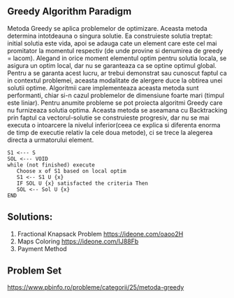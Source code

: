 ## Greedy Algorithm Paradigm

Metoda Greedy se aplica problemelor de optimizare. Aceasta
metoda determina intotdeauna o singura solutie. Ea construieste
solutia treptat: initial solutia este vida, apoi se
adauga cate un element care este cel mai promitator
la momentul respectiv (de unde provine si denumirea de greedy = lacom).
Alegand in orice moment elementul optim pentru solutia locala, se asigura
un optim local, dar nu se garanteaza ca se optine optimul global. Pentru
a se garanta acest lucru, ar trebui demonstrat sau cunoscut faptul ca
in contextul problemei, aceasta modalitate de alergere duce
la obtirea unei solutii optime. Algoritmii care implementeaza aceasta
metoda sunt performanti, chiar si-n cazul problemelor
de dimensiune foarte mari (timpul este liniar). Pentru anumite probleme
se pot proiecta algoritmi Greedy care nu furnizeaza solutia optima.
Aceasta metoda se aseamana cu Backtracking prin faptul ca vectorul-solutie se
construieste progresiv, dar nu se mai executa o intoarcere la nivelul inferior(ceea ce
explica si diferenta enorma de timp de executie relativ la cele doua metode), ci se
trece la alegerea directa a urmatorului element.

```
S1 <--- S
SOL <--- VOID
while (not finished) execute
   Choose x of S1 based on local optim
   S1 <-- S1 U {x}
   IF SOL U {x} satisfacted the criteria Then
   SOL <-- Sol U {x}
END
```
## Solutions:

1. Fractional Knapsack Problem  https://ideone.com/oaoo2H
2. Maps Coloring https://ideone.com/IJ88Fb
3. Payment Method

## Problem Set

https://www.pbinfo.ro/probleme/categorii/25/metoda-greedy
